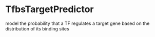 # TfbsTargetPredictor
model the probability that a TF regulates a target gene based on the distribution of its binding sites
